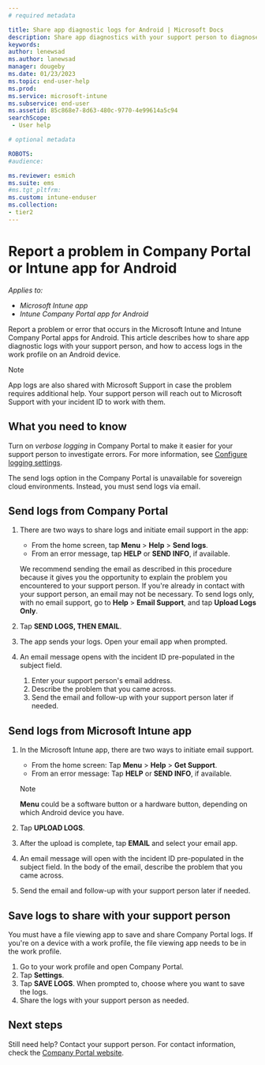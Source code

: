 ```yaml
---
# required metadata

title: Share app diagnostic logs for Android | Microsoft Docs
description: Share app diagnostics with your support person to diagnose a problem with the Microsoft Intune or Company Portal app for Android.  
keywords:
author: lenewsad
ms.author: lanewsad
manager: dougeby
ms.date: 01/23/2023
ms.topic: end-user-help
ms.prod:
ms.service: microsoft-intune
ms.subservice: end-user
ms.assetid: 85c868e7-8d63-480c-9770-4e99614a5c94
searchScope:
 - User help

# optional metadata

ROBOTS:  
#audience:

ms.reviewer: esmich  
ms.suite: ems
#ms.tgt_pltfrm:
ms.custom: intune-enduser
ms.collection:
- tier2
---
```



# Report a problem in Company Portal or Intune app for Android   
*Applies to:*
* *Microsoft Intune app*
* *Intune Company Portal app for Android*  

Report a problem or error that occurs in the Microsoft Intune and Intune Company Portal apps for Android. This article describes how to share app diagnostic logs with your support person, and how to access logs in the work profile on an Android device. 

> [!NOTE]
> App logs are also shared with Microsoft Support in case the problem requires additional help. Your support person will reach out to Microsoft Support with your incident ID to work with them.    

## What you need to know  
Turn on _verbose logging_ in Company Portal to make it easier for your support person to investigate errors. For more information, see [Configure logging settings](use-verbose-logging-to-help-your-it-administrator-fix-device-issues-android.md).  

The send logs option in the Company Portal is unavailable for sovereign cloud environments. Instead, you must send logs via email. 

## Send logs from Company Portal      

1. There are two ways to share logs and initiate email support in the app:
   
    * From the home screen, tap **Menu** > **Help** > **Send logs**.    
    * From an error message, tap **HELP** or **SEND INFO**, if available. 

    We recommend sending the email as described in this procedure because it gives you the opportunity to explain the problem you encountered to your support person. If you're already in contact with your support person, an email may not be necessary. To send logs only, with no email support, go to **Help** > **Email Support**, and tap **Upload Logs Only**. 
2. Tap  **SEND LOGS, THEN EMAIL**.  
3. The app sends your logs. Open your email app when prompted.   
4. An email message opens with the incident ID pre-populated in the subject field. 
    1. Enter your support person's email address. 
    2. Describe the problem that you came across. 
    3. Send the email and follow-up with your support person later if needed. 

## Send logs from Microsoft Intune app   

1. In the Microsoft Intune app, there are two ways to initiate email support.  
    * From the home screen: Tap **Menu** > **Help** > **Get Support**.  
    * From an error message: Tap **HELP** or **SEND INFO**, if available.  

    > [!NOTE]
    > **Menu** could be a software button or a hardware button, depending on which Android device you have.

3. Tap **UPLOAD LOGS**.  
4. After the upload is complete, tap **EMAIL** and select your email app.  
5. An email message will open with the incident ID pre-populated in the subject field. In the body of the email, describe the problem that you came across. 
6. Send the email and follow-up with your support person later if needed.   

## Save logs to share with your support person
You must have a file viewing app to save and share Company Portal logs. If you're on a device with a work profile, the file viewing app needs to be in the work profile.  

1. Go to your work profile and open Company Portal.  
2. Tap **Settings**.  
3. Tap **SAVE LOGS**. When prompted to, choose where you want to save the logs.  
4. Share the logs with your support person as needed.  

## Next steps  

Still need help? Contact your support person. For contact information, check the [Company Portal website](https://go.microsoft.com/fwlink/?linkid=2010980).
